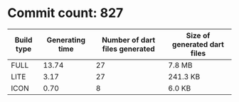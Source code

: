 # Commit count: 827
| Build type | Generating time | Number of dart files generated | Size of generated dart files |
|------------|-----------------|-------------------------------|------------------------------|
| FULL | 13.74 | 27 | 7.8 MB |
| LITE | 3.17 | 27 | 241.3 KB |
| ICON | 0.70 | 8 | 6.0 KB |
